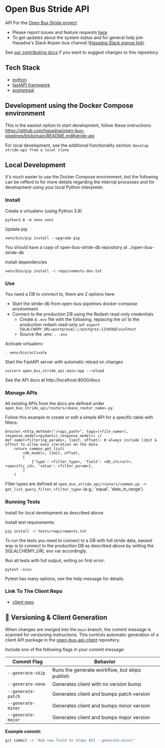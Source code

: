# Open Bus Stride API

API For the [Open Bus Stride project](https://open-bus-map-search.hasadna.org.il/dashboard)

* Please report issues and feature requests [here](https://github.com/hasadna/open-bus/issues/new)
* To get updates about the system status and for general help join Hasadna's Slack #open-bus channel ([Hasadna Slack signup link](https://join.slack.com/t/hasadna/shared_invite/zt-167h764cg-J18ZcY1odoitq978IyMMig))

See [our contributing docs](https://github.com/hasadna/open-bus-pipelines/blob/main/CONTRIBUTING.md) if you want to suggest changes to this repository.


## Tech Stack

- [python](https://www.python.org/)
- [fastAPI framework](https://fastapi.tiangolo.com/)
- [postgresql](https://www.postgresql.org/)


## Development using the Docker Compose environment

This is the easiest option to start development, follow these instructions: https://github.com/hasadna/open-bus-pipelines/blob/main/README.md#stride-api

For local development, see the additional functionality section: `Develop stride-api from a local clone`

## Local Development

It's much easier to use the Docker Compose environment, but the following can be
refferd to for more details regarding the internal processes and for development
using your local Python interpreter. 

### Install

Create a virtualenv (using Python 3.8)

```
python3.8 -m venv venv
```

Update pip

```
venv/bin/pip install --upgrade pip
```

You should have a copy of open-bus-stride-db repository at ../open-bus-stride-db

Install dependencies

```
venv/bin/pip install -r requirements-dev.txt 
```

### Use

You need a DB to connect to, there are 2 options here:

* Start the stride-db from open-bus-pipelines docker-compose environment
* Connect to the production DB using the Redash read-only credentials
  * Create a `.env` file with the following, replacing the url to the production redash read-only url: `export SQLALCHEMY_URL=postgresql://postgres:123456@localhost`
  * Source the .env: `. .env`

Activate virtualenv

```
. venv/bin/activate
```

Start the FastAPI server with automatic reload on changes

```
uvicorn open_bus_stride_api.main:app --reload
```

See the API docs at http://localhost:8000/docs

### Manage APIs

All existing APIs from the docs are defined under ```open_bus_stride_api/routers/<base_router_name>.py```

Follow this example to create or edit a simple API for a specific table with filters: 


```
@router.<http_method>("/<api_path>", tags=[<file_name>], response_model=<pydantic_response_model>) // 
def name(<filtering_params>, limit, offset): # always include limit & offest to allow easy iteration on the data
    return common.get_list(
        <db_model>, limit, offset,
        [   
            {'type': <filter_type>, 'field': <db_stcruct>.<specific_id>, 'value': <filter_param>},
        ]
    )
```

Filter types are defined at ```open_bus_stride_api/routers/common.py -> get_list_query_filter_<filter_type>``` (e.g.: 'equal', 'date_in_range')

### Running Tests

Install for local development as described above.

Install test requirements:

```
pip install -r tests/requirements.txt
```

To run the tests you need to connect to a DB with full stride data, 
easiest way is to connect to the production DB as described above by
setting the SQLALCHEMY_URL env var accordingly.

Run all tests with full output, exiting on first error:

```
pytest -svvx
```

Pytest has many options, see the help message for details.


### Link To The Client Repo
- [client repo](https://github.com/hasadna/open-bus-map-search)

## 🔄 Versioning & Client Generation

When changes are merged into the `main` branch, the commit message is scanned for versioning instructions.
This controls automatic generation of a client API package in the [open-bus-api-client](https://github.com/hasadna/open-bus-api-client) repository.

Include one of the following flags in your commit message:

| Commit Flag         | Behavior                                      |
|---------------------|-----------------------------------------------|
| `--generate-skip`   | Runs the generate workflow, but skips publish |
| `--generate-none`   | Generates client with no version bump         |
| `--generate-patch`  | Generates client and bumps patch version      |
| `--generate-minor`  | Generates client and bumps minor version      |
| `--generate-major`  | Generates client and bumps major version      |

**Example commit:**

```bash
git commit -m "Add new field to stops API --generate-minor"
```
